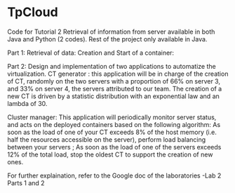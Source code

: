 # TpCloud

Code for Tutorial 2 
Retrieval of information from server available in both Java and Python (2 codes).
Rest of the project only available in Java.

Part 1:
Retrieval of data:
Creation and Start of a container:

Part 2:
Design and implementation of two applications to automatize the virtualization.
CT generator : this application will be in charge of the creation of CT, randomly on the two servers with a proportion of 66% on server 3, and 33% on server 4, the servers attributed to our team. The creation of a new CT is driven by a statistic distribution with an exponential law and an lambda of 30.

Cluster manager: This application will periodically monitor server status, and acts on the deployed containers based on the following algorithm: As soon as the load of one of your CT exceeds 8% of the host memory (i.e. half the resources accessible on the server), perform load balancing between your servers ;
           As soon as the load of one of the servers exceeds 12% of the total load, stop the oldest CT to support the creation of new ones.

For further explaination, refer to the Google doc of the laboratories -Lab 2 Parts 1 and 2

